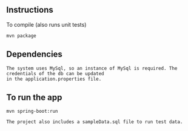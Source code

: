 ## Instructions

To compile (also runs unit tests)

```
mvn package
```

## Dependencies
```
The system uses MySql, so an instance of MySql is required. The credentials of the db can be updated 
in the application.properties file.
```

## To run the app

```
mvn spring-boot:run
```

```
The project also includes a sampleData.sql file to run test data.
```

